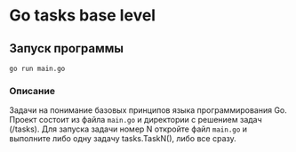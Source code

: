 # Go tasks base level

## Запуск программы
`go run main.go`

### Описание
Задачи на понимание базовых принципов языка программирования Go. 
Проект состоит из файла `main.go` и директории с решением задач (/tasks).
Для запуска задачи номер N откройте файл `main.go` и выполните либо одну задачу tasks.TaskN(), либо все сразу. 
